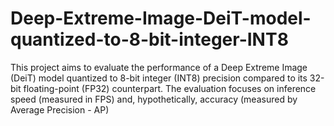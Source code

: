 # Deep-Extreme-Image-DeiT-model-quantized-to-8-bit-integer-INT8
This project aims to evaluate the performance of a Deep Extreme Image (DeiT) model quantized to 8-bit integer (INT8) precision compared to its 32-bit floating-point (FP32) counterpart. The evaluation focuses on inference speed (measured in FPS) and, hypothetically, accuracy (measured by Average Precision - AP)
